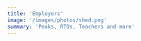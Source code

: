 ```yaml
---
title: 'Employers'
image: '/images/photos/shed.png'
summary: 'Peaks, RTOs, Teachers and more'
---
```

